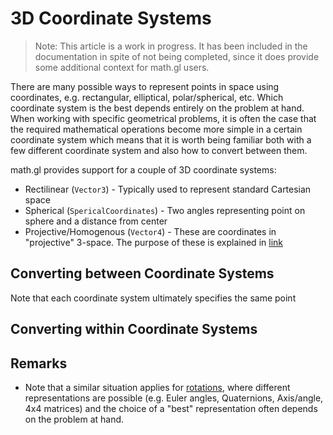 # 3D Coordinate Systems

> Note: This article is a work in progress. It has been included in the documentation in spite of not being completed, since it does provide some additional context for math.gl users.


There are many possible ways to represent points in space using coordinates, e.g. rectangular, elliptical, polar/spherical, etc. Which coordinate system is the best depends entirely on the problem at hand. When working with specific geometrical problems, it is often the case that the required mathematical operations become more simple in a certain coordinate system which means that it is worth being familiar both with a few different coordinate system and also how to convert between them.

math.gl provides support for a couple of 3D coordinate systems:
* Rectilinear (`Vector3`) - Typically used to represent standard Cartesian space
* Spherical (`SpericalCoordinates`) - Two angles representing point on sphere and a distance from center
* Projective/Homogenous (`Vector4`) - These are coordinates in "projective" 3-space. The purpose of these is explained in [link](./'homogenous-coordinates.md')


## Converting between Coordinate Systems

Note that each coordinate system ultimately specifies the same point




## Converting within Coordinate Systems



## Remarks

* Note that a similar situation applies for [rotations](./rotations), where different representations are possible (e.g. Euler angles, Quaternions, Axis/angle, 4x4 matrices) and the choice of a "best"  representation often depends on the problem at hand.
